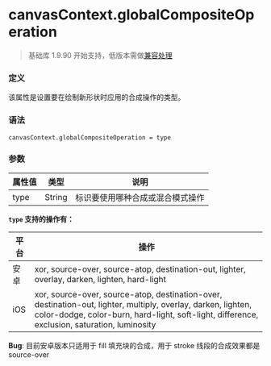 <!-- https://developers.weixin.qq.com/miniprogram/dev/api/canvas/global-composite-operation.html -->

canvasContext.globalCompositeOperation
======================================

> 基础库 1.9.90 开始支持，低版本需做[兼容处理](https://developers.weixin.qq.com/miniprogram/dev/framework/compatibility.html)

### 定义

该属性是设置要在绘制新形状时应用的合成操作的类型。

### 语法

    canvasContext.globalCompositeOperation = type
    

### 参数

  属性值 |  类型     |  说明               
---------|-----------|---------------------
  type   |  String   |标识要使用哪种合成或混合模式操作

**`type` 支持的操作有：**

  平台  |  操作                                                                                                                                                                                                            
--------|------------------------------------------------------------------------------------------------------------------------------------------------------------------------------------------------------------------
  安卓  |  xor, source-over, source-atop, destination-out, lighter, overlay, darken, lighten, hard-light                                                                                                                   
  iOS   |  xor, source-over, source-atop, destination-over, destination-out, lighter, multiply, overlay, darken, lighten, color-dodge, color-burn, hard-light, soft-light, difference, exclusion, saturation, luminosity   

**Bug**: 目前安卓版本只适用于 fill 填充块的合成，用于 stroke 线段的合成效果都是 source-over
